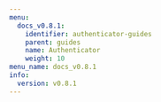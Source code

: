 ```yaml
---
menu:
  docs_v0.8.1:
    identifier: authenticator-guides
    parent: guides
    name: Authenticator
    weight: 10
menu_name: docs_v0.8.1
info:
  version: v0.8.1
---
```


